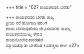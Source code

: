 +++
title = "027 ರಾಯತನದಲಿ ಬೆರೆತು"

+++
ರಾಯತನದಲಿ ಬೆರೆತು ರಾಜ್ಯ   
ಶ್ರೀಯ ನೆರೆ ಹೋಗಾಡಿ ಪರರಿಗೆ   
ಜೀಯ ಬೆಸಸುವುದೆಂದು ಜೀವಿಸುವವರು ನಾವಲ್ಲ   
ರಾಯತನವೆಮಗಿಲ್ಲ ಕೌರವ   
ರಾಯನೋಲೆಯಕಾರರಹೆವೆ   
ಮ್ಮಾಯತವು ತಾ ಬೇರೆನುತ ಕವಿದೆಚ್ಚನಾ ಕರ್ಣ      ॥27॥